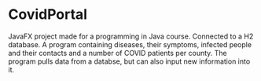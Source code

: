 # CovidPortal
JavaFX project made for a programming in Java course. Connected to a H2 database.
A program containing diseases, their symptoms, infected people and their contacts and a number of COVID patients per county.
The program pulls data from a databse, but can also input new information into it.
